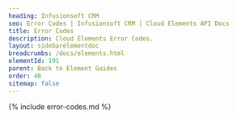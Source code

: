 ```yaml
---
heading: Infusionsoft CRM
seo: Error Codes | Infusionsoft CRM | Cloud Elements API Docs
title: Error Codes
description: Cloud Elements Error Codes.
layout: sidebarelementdoc
breadcrumbs: /docs/elements.html
elementId: 191
parent: Back to Element Guides
order: 40
sitemap: false
---
```


{% include error-codes.md %}
